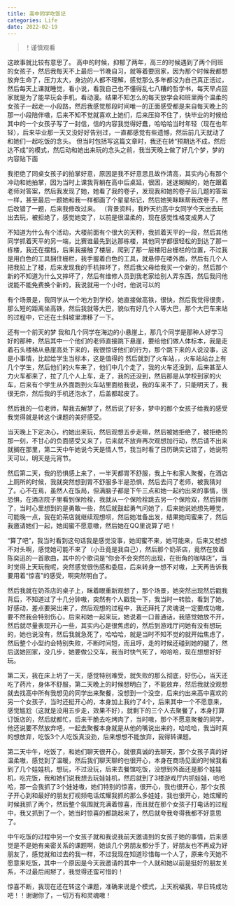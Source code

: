 ```yaml
---
title: 高中同学吃饭记
categories: Life
date: 2022-02-19
---
```

> ！谨慎观看 

这故事就比较有意思了。
高中的时候，抑郁了两年，高三的时候遇到了两个同班的女孩子，然后我每天不上最后一节晚自习，就等着要回家，因为那个时候我都想放弃生命了，压力太大，身边的人都不理解，感觉那么多年都没为自己真正活过，然后每天上课就睡觉，看小说，看我自己也不懂得乱七八糟的哲学书，每天早点回家就是为了能早玩会手机，看动漫。结果不知怎么的每天放学会和班里两个温柔的女孩子一起走一小段路，然后我感觉那段时间唯一的正面感受都是来自每天晚上的那一小段陪伴嗷，后来不知不觉就喜欢上她们，后来压抑不住了，快毕业的时候给其中的一个女孩子写了一封信，信的内容我觉得好蠢，哈哈哈当时年轻（现在也年轻），后来毕业那一天又没好好告别过，一直都感觉有些遗憾，然后前几天就动了和她们一起吃饭的念头。
但当时包括写这篇文章时，我还在转“预期达不成，然后达不成”的模式，然后动和她出来玩的念头之前，我当天晚上做了好几个梦，梦的内容贴下面

我拒绝了同桌女孩子的拍掌好意，原因是我不好意思且故作清高，其实内心有那个冲动和她拍掌，因为当时上课我背躺在高中后桌延，很困，迷迷糊糊的，她在跟着老师对答案，然后我发现了她，她看了我的卷子，发现我和她的卷子后几题的答案一样，甚至最后一题她和我一样都画了个星星标记，然后她笑眯眯帮我改卷子，然后改错了一题，后来我修改过来。
（背景资料，我昨天约高中女同学今天出去玩出去玩，被拒绝了，感觉她变了，以前是很温柔的，现在感觉性格变成男人了

不知道为什么有个活动，大楼前面有个很大的天秤，我抓着天平的一段，然后其他同学抓着天平的另一端，比赛谁最先到达那栋楼，其他同学都很轻松的到达了那一栋楼，我还在摆档，后来我接触了楼层，爬到了那一层楼阳台栅栏的位置，不过我是用白色的工具捆住栅栏，我手握着白色的工具，就悬停在喽外面，然后有几个人把我拉上了楼，后来发现我的手机摔坏了，然后我父母给我买一个新的，然后那个新的不知道为什么又摔坏了，然后有维修人员到我老家给别人弄东西，然后我问他说能不能免费换个新的，我说就用一个小时，他说可以的

有个场景是，我同学从一个地方到学校，她直接做高铁，很快，然后我觉得很贵，那么短的距离坐高铁，然后我就等大巴，貌似有好几个人等大巴，那个大巴车来站的过程中，它还在土斜坡里漂移了一下。

还有一个前天的梦
我和几个同学在海边的小悬崖上，那几个同学是那种人好学习好的那种，然后其中一个他们的老师直接跳下悬崖，要给他们做人体标本，我是走着石头楼梯从悬崖高处下来的，我很惊讶他们的行为，那个跳下来的人说没事，这是小事情，比起给学生当标本，这是值得的
然后就到了火车站，，火车站站台上有几个学生，然后他们的火车来了，他们中几个走了，我的火车还没到，后来甚至人力火车都来了，拉了几个人上车，走了，我的还没到，然后那是从学校到家的火车，后来有个学生从外面跑到火车站里面给我说，我的车来不了，只能明天了，我很无奈，然后我的手机还泡水了，后盖都起皮了。

然后我的一位老师，帮我去解梦了，然后说了好多，梦中的那个女孩子给我的感受我觉得就是转这个课题的美好感受。

当天晚上下定决心，约她出来玩，然后观想五步走嘛，然后被她拒绝了，被拒绝的那一刻，不甘心的负面感受又来了，后来就不放弃再次观想加行动，然后请不出来就搁在那里，第二天中午她说今天是情人节，我当时看了日历确实记错了，她说明天可以，明天是元宵节。

然后第二天，我的恐惧感上来了，一半天都胃不舒服，我上午和家人聚餐，在酒店上厕所的时候，我就突然想到胃不舒服多半是恐惧，然后去问了老师，被我猜对了。心不在焉，虽然人在饭局，但满脑子都是下午三点和她一起约出来的事情，很恐惧，在酒店院子里看到保险栓，我就从一个保险栓跳去另一个保险双，然后摔倒了，当时心里想到的是勇敢一些，然后就鼓起勇气问她了，后来她说她想先睡觉，可能晚一点，我在奶茶店就继续观想呗，然后她准备出发，结果她闺蜜来了，然后我邀请她们一起，她闺蜜不愿意嗷，然后她在QQ里说算了吧！

“算了吧”，我当时看到这句话我是感觉没事，她闺蜜不来，她可能来，后来又想想不对头啊，感觉她可能不来了（小丑竟是我自己），然后那个奶茶店，竟然在放着陈奕迅的一首歌曲，其中的个歌词是“你会不会突然的出现，在街角的咖啡店”，当时觉得上天玩我呢，突然感觉很伤感和委屈，后来转身一想不对嗷，上天再告诉我要用着“惊喜”的感受，啊突然明白了。

然后我就在奶茶店的桌子上，眯着眼重新观想了，那个场景，她突然出现然后戳我背后，不知道过了十几分钟嗷，突然有个人戳我一下，我当时一转脸，看到了她，好感动，差点要哭出来了，然后观想的过程中，我还拜托了灵魂说一定要成功嗷，要不然我会特别伤心，后来和她一起来玩，她说着一口普通话，我感觉她放不开，然后就尽量表现开心一些，其实内心是很焦虑的，然后到游戏厅问她有没有想玩的，她也说没有，然后我就急死了，哈哈哈，就是当时不知不觉的就开始焦虑了，然后整个小型约会特别失败，不断时间短，而且哼，走的时候还碰到她的腿了，然后送她回家，没几步，她要做公交车，我当时快气死了，哈哈哈，现在想想好好玩。

第二天，我在床上坍了一天，感觉特别难受，就失败的那么彻底，好伤心，当天还吃了药片，身体不舒服，第二天晚上的时候想明白了，不能放弃，然后我就没观想就去找高中所有我想见的同学出来聚餐，没想到一个没空，后来约出来高中喜欢的另一个女孩子，当时还挺开心的，本身加上我约了4个，后来其中一个不愿意来，感觉尴尬（这就是没用五步走，效果不好），就剩下的三个人去聚餐了，本身打算订饭店的，然后就都忙，后来干脆去吃烤肉了，当时嗷，那个不愿意聚餐的同学，他还说要不然放弃吧，一起去聚餐本身就是从他的嘴说出来的，哈哈哈，我当时真的想放弃，吃饭3个人吃饭真没劲，后来想想不能放弃，我得转课题。

第二天中午，吃饭了，和她们聊天很开心，就很真诚的去聊天，那个女孩子真的好温柔嗷，感觉到了温暖，然后我们聊天聊的也很开心，本身在商场见面的时候我看到了几个娃娃机，想玩，不过没玩，后来去餐馆吃饭，没想到外面还是那个娃娃机，吃完饭，我和她们说我想去玩娃娃机，然后就到了3楼游戏厅内抓娃娃，哈哈哈，那一会我抓了3个娃娃嗷，她们特别的惊喜，很开心，我也很开心，那个女孩子开心到和最好的朋友打视频电话炫耀我抓的那么多娃娃，我也很开心，她炫耀的时候我抓了两个，然后整个氛围就充满着惊喜，而且就在那个女孩子打电话的过程中，我又抓到了一个，她当时惊喜的都跳起来了，然后就夸我夸得我都不好意思了。

中午吃饭的过程中另一个女孩子就和我说我前天邀请到的女孩子她的事情，后来感觉是不是她有亲密关系的课题啊，她谈几个男朋友都分手了，好朋友也不再成为好朋友了，感觉就和过去的我一样，不过我现在知道珍惜每一个人了，原来今天她不愿意来吃饭，其中一个原因是今天我邀请的其中一个人就和她以前是挺好的朋友关系，不过最后闹掰了，我觉得还蛮可惜的！

惊喜不断，我现在还在转这个课题，准确来说是个模式，上天祝福我，早日转成功吧！！谢谢你了，一切万有和灵魂嗷！



